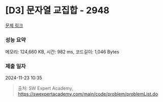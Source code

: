 # [D3] 문자열 교집합 - 2948 

[문제 링크](https://swexpertacademy.com/main/code/problem/problemDetail.do?contestProbId=AV-Un3G64SUDFAXr) 

### 성능 요약

메모리: 124,660 KB, 시간: 982 ms, 코드길이: 1,046 Bytes

### 제출 일자

2024-11-23 10:35



> 출처: SW Expert Academy, https://swexpertacademy.com/main/code/problem/problemList.do